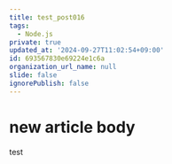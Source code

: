 ```yaml
---
title: test_post016
tags:
  - Node.js
private: true
updated_at: '2024-09-27T11:02:54+09:00'
id: 693567830e69224e1c6a
organization_url_name: null
slide: false
ignorePublish: false
---
```

# new article body
test
